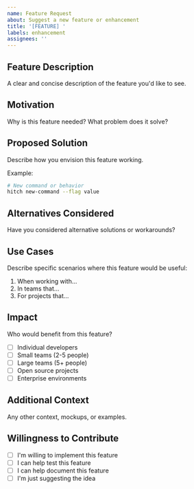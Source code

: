 ```yaml
---
name: Feature Request
about: Suggest a new feature or enhancement
title: '[FEATURE] '
labels: enhancement
assignees: ''
---
```


## Feature Description

A clear and concise description of the feature you'd like to see.

## Motivation

Why is this feature needed? What problem does it solve?

## Proposed Solution

Describe how you envision this feature working.

Example:

```bash
# New command or behavior
hitch new-command --flag value
```

## Alternatives Considered

Have you considered alternative solutions or workarounds?

## Use Cases

Describe specific scenarios where this feature would be useful:

1. When working with...
2. In teams that...
3. For projects that...

## Impact

Who would benefit from this feature?
- [ ] Individual developers
- [ ] Small teams (2-5 people)
- [ ] Large teams (5+ people)
- [ ] Open source projects
- [ ] Enterprise environments

## Additional Context

Any other context, mockups, or examples.

## Willingness to Contribute

- [ ] I'm willing to implement this feature
- [ ] I can help test this feature
- [ ] I can help document this feature
- [ ] I'm just suggesting the idea
